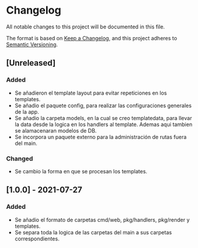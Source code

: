 # Changelog
All notable changes to this project will be documented in this file.

The format is based on [Keep a Changelog](https://keepachangelog.com/en/1.0.0/),
and this project adheres to [Semantic Versioning](https://semver.org/spec/v2.0.0.html).

## [Unreleased]


### Added
- Se añadieron el template layout para evitar repeticiones en los templates.
- Se añadio el paquete config, para realizar las configuraciones generales de la app.
- Se añadio la carpeta models, en la cual se creo templatedata, para llevar la data desde la logica en los handlers al template. Ademas aqui tambien se alamacenaran modelos de DB.
- Se incorpora un paquete externo para la administración de rutas fuera del main.

### Changed
- Se cambio la forma en que se procesan los templates.


## [1.0.0] - 2021-07-27
### Added
- Se añadio el formato de carpetas cmd/web, pkg/handlers, pkg/render y templates.
- Se separa toda la logica de las carpetas del main a sus carpetas correspondientes.